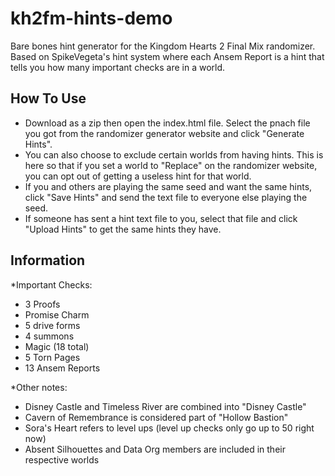 # kh2fm-hints-demo

Bare bones hint generator for the Kingdom Hearts 2 Final Mix randomizer.
Based on SpikeVegeta's hint system where each Ansem Report is a hint that tells you how many important checks are in a world.

## How To Use
* Download as a zip then open the index.html file. Select the pnach file you got from the randomizer generator website and click "Generate Hints".
* You can also choose to exclude certain worlds from having hints. This is here so that if you set a world to "Replace" on the randomizer website, you can opt out of getting a useless hint for that world.
* If you and others are playing the same seed and want the same hints, click "Save Hints" and send the text file to everyone else playing the seed.
* If someone has sent a hint text file to you, select that file and click "Upload Hints" to get the same hints they have.

## Information

*Important Checks:
* 3 Proofs
* Promise Charm
* 5 drive forms
* 4 summons
* Magic (18 total)
* 5 Torn Pages
* 13 Ansem Reports

*Other notes:
* Disney Castle and Timeless River are combined into "Disney Castle"
* Cavern of Remembrance is considered part of "Hollow Bastion"
* Sora's Heart refers to level ups (level up checks only go up to 50 right now)
* Absent Silhouettes and Data Org members are included in their respective worlds
